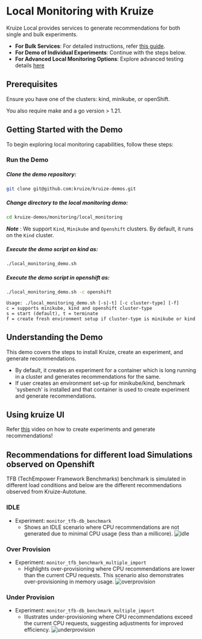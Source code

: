 # Local Monitoring with Kruize

Kruize Local provides services to generate recommendations for both single and bulk experiments.

- **For Bulk Services**: For detailed instructions, refer [this guide](https://github.com/kruize/kruize-demos/tree/main/monitoring/local_monitoring/bulk_demo/README.md).
- **For Demo of Individual Experiments**: Continue with the steps below.
- **For Advanced Local Monitoring Options**: Explore advanced testing details [here](./ReadMe-advancedusers.md)

## Prerequisites
Ensure you have one of the clusters: kind, minikube, or openShift.

You also require make and a go version > 1.21. 

## Getting Started with the Demo

To begin exploring local monitoring capabilities, follow these steps:

### Run the Demo

##### Clone the demo repository:
```sh
git clone git@github.com:kruize/kruize-demos.git
```
##### Change directory to the local monitoring demo:
```sh
cd kruize-demos/monitoring/local_monitoring
```
***Note*** : We support `Kind`, `Minikube` and `Openshift` clusters.
By default, it runs on the `Kind` cluster.

##### Execute the demo script on kind as: 
```sh
./local_monitoring_demo.sh
```
##### Execute the demo script in openshift as: 
```sh
./local_monitoring_demo.sh -c openshift
```

```
Usage: ./local_monitoring_demo.sh [-s|-t] [-c cluster-type] [-f]
c = supports minikube, kind and openshift cluster-type
s = start (default), t = terminate
f = create fresh environment setup if cluster-type is minikube or kind
```

## Understanding the Demo

This demo covers the steps to install Kruize, create an experiment, and generate recommendations.
- By default, it creates an experiment for a container which is long running in a cluster and generates recommendations for the same.
- If user creates an environment set-up for minikube/kind, benchmark 'sysbench' is installed and that container is used to create experiment and generate recommendations.

## Using kruize UI

Refer [this](https://www.loom.com/share/d7ace86fddad43918f777835f70b743f?sid=2470c59e-e160-4dff-b664-83a925d6958c) video on how to create experiments and generate recommendations!

## Recommendations for different load Simulations observed on Openshift

TFB (TechEmpower Framework Benchmarks) benchmark is simulated in different load conditions and below are the different recommendations observed from Kruize-Autotune.

### IDLE 
- Experiment: `monitor_tfb-db_benchmark`
  - Shows an IDLE scenario where CPU recommendations are not generated due to minimal CPU usage (less than a millicore).
  ![idle](https://github.com/kusumachalasani/autotune-demo/assets/17760990/9e1505ca-6c75-4da7-a154-3c6ed3adf3ed)
### Over Provision
- Experiment: `monitor_tfb_benchmark_multiple_import`
  - Highlights over-provisioning where CPU recommendations are lower than the current CPU requests. This scenario also demonstrates over-provisioning in memory usage.
  ![overprovision](https://github.com/kusumachalasani/autotune-demo/assets/17760990/9aac1d35-0e4b-44c6-b358-5eaf00c2852d)
### Under Provision
- Experiment: `monitor_tfb-db_benchmark_multiple_import`
  - Illustrates under-provisioning where CPU recommendations exceed the current CPU requests, suggesting adjustments for improved efficiency.
  ![underprovision](https://github.com/kusumachalasani/autotune-demo/assets/17760990/9005a59d-db4c-41b4-b170-90adf0fafff0)

